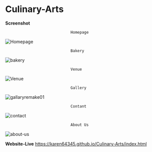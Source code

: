 # Culinary-Arts
<Strong><b>Screenshot</b></Strong>

                                 Homepage
![Homepage](https://github.com/user-attachments/assets/c686e7f5-c349-45f8-a447-d93840bf569a)

                                 Bakery
![bakery](https://github.com/user-attachments/assets/245e2a3a-bdf5-430f-9df8-a55a15e9db25)

                                 Venue
![Venue](https://github.com/user-attachments/assets/c2fc2505-34f4-4e28-aa33-9d8dcc8011ad)

                                 Gallery
![gallaryremake01](https://github.com/user-attachments/assets/a4e453e5-fc75-45d2-8e6b-469e742f83c2)

                                 Contant
![contact](https://github.com/user-attachments/assets/9c0559bc-9c45-495a-8a64-2bd849bd6aaa)

                                 About Us
![about-us](https://github.com/user-attachments/assets/82d8ebb3-1dd2-4f58-8783-81e9d09b5c95)

<Strong><b>Website-Live</b></Strong>
https://karen64345.github.io/Culinary-Arts/index.html
